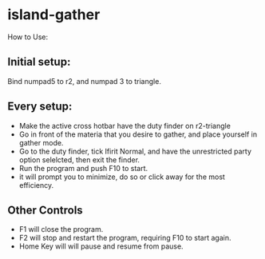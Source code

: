 # island-gather

How to Use:

## Initial setup:

Bind numpad5 to r2, and numpad 3 to triangle.

## Every setup:

* Make the active cross hotbar have the duty finder on r2-triangle
* Go in front of the materia that you desire to gather, and place yourself in gather mode.
* Go to the duty finder, tick Ifirit Normal, and have the unrestricted party option selelcted, then exit the finder.
* Run the program and push F10 to start.
* it will prompt you to minimize, do so or click away for the most efficiency.

## Other Controls

* F1 will close the program.
* F2 will stop and restart the program, requiring F10 to start again.
* Home Key will will pause and resume from pause.
